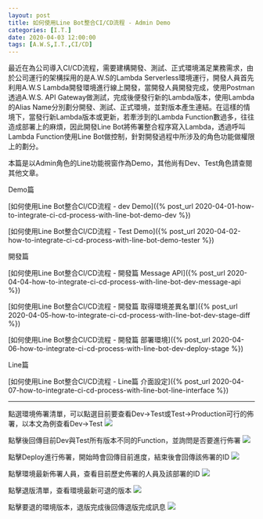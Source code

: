 ```yaml
---
layout: post
title: 如何使用Line Bot整合CI/CD流程 - Admin Demo
categories: [I.T.]
date: 2020-04-03 12:00:00
tags: [A.W.S,I.T.,CI/CD]
---
```

最近在為公司導入CI/CD流程，需要建構開發、測試、正式環境滿足業務需求，由於公司運行的架構採用的是A.W.S的Lambda Serverless環境運行，開發人員首先利用A.W.S Lambda開發環境進行線上開發，當開發人員開發完成，使用Postman透過A.W.S. API Gateway做測試，完成後便發行新的Lambda版本，使用Lambda的Alias Name分別劃分開發、測試、正式環境，並對版本產生連結。在這樣的情境下，當發行新Lambda版本或更新，若牽涉到的Lambda Function數過多，往往造成部署上的麻煩，因此開發Line Bot將佈署整合程序寫入Lambda，透過呼叫Lambda Function使用Line Bot做控制，針對開發過程中所涉及的角色功能做權限上的劃分。

本篇是以Admin角色的Line功能視窗作為Demo，其他尚有Dev、Test角色請查閱其他文章。

<!--more-->

Demo篇

[如何使用Line Bot整合CI/CD流程 - dev Demo]({% post_url 2020-04-01-how-to-integrate-ci-cd-process-with-line-bot-demo-dev %})

[如何使用Line Bot整合CI/CD流程 - Test Demo]({% post_url 2020-04-02-how-to-integrate-ci-cd-process-with-line-bot-demo-tester %})

開發篇

[如何使用Line Bot整合CI/CD流程 - 開發篇 Message API]({% post_url 2020-04-04-how-to-integrate-ci-cd-process-with-line-bot-dev-message-api %})

[如何使用Line Bot整合CI/CD流程 - 開發篇 取得環境差異名單]({% post_url 2020-04-05-how-to-integrate-ci-cd-process-with-line-bot-dev-stage-diff %})

[如何使用Line Bot整合CI/CD流程 - 開發篇 部署環境]({% post_url 2020-04-06-how-to-integrate-ci-cd-process-with-line-bot-dev-deploy-stage %})

Line篇

[如何使用Line Bot整合CI/CD流程 - Line篇 介面設定]({% post_url 2020-04-07-how-to-integrate-ci-cd-process-with-line-bot-line-interface %})

<hr>

點選環境佈署清單，可以點選目前要查看Dev->Test或Test->Production可行的佈署，以本文為例查看Dev->Test
![](/assets/2020-04-03-how-to-integrate-ci-cd-process-with-line-bot-demo-admin/1-1-Admin-env-deploy-list.jpg)

點擊後回傳目前Dev與Test所有版本不同的Function，並詢問是否要進行佈署
![](/assets/2020-04-03-how-to-integrate-ci-cd-process-with-line-bot-demo-admin/1-2-Admin-deploy-dev-confirm.jpg)

點擊Deploy進行佈署，開始時會回傳目前進度，結束後會回傳該佈署的ID
![](/assets/2020-04-03-how-to-integrate-ci-cd-process-with-line-bot-demo-admin/1-3-Admin-Deploy-Done.jpg)

點擊環境最新佈署人員，查看目前歷史佈署的人員及該部署的ID
![](/assets/2020-04-03-how-to-integrate-ci-cd-process-with-line-bot-demo-admin/1-4-Admin-Deploy-History.jpg)

點擊退版清單，查看環境最新可退的版本
![](/assets/2020-04-03-how-to-integrate-ci-cd-process-with-line-bot-demo-admin/1-5-Admin-RollBack-List.jpg)

點擊要退的環境版本，退版完成後回傳退版完成訊息
![](/assets/2020-04-03-how-to-integrate-ci-cd-process-with-line-bot-demo-admin/1-6-Admin-RollBack-Done.jpg)
